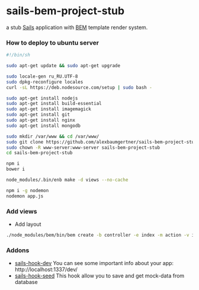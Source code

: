 # sails-bem-project-stub

a stub [Sails](http://sailsjs.org) application with [BEM](http://bem.info) template render system.

### How to deploy to ubuntu server

```bash
#!/bin/sh

sudo apt-get update && sudo apt-get upgrade

sudo locale-gen ru_RU.UTF-8
sudo dpkg-reconfigure locales
curl -sL https://deb.nodesource.com/setup | sudo bash -

sudo apt-get install nodejs
sudo apt-get install build-essential
sudo apt-get install imagemagick
sudo apt-get install git
sudo apt-get install nginx
sudo apt-get install mongodb

sudo mkdir /var/www && cd /var/www/
sudo git clone https://github.com/alexbaumgertner/sails-bem-project-stub.git sails-bem-project-stub
sudo chown -R www-server:www-server sails-bem-project-stub
cd sails-bem-project-stub

npm i
bower i

node_modules/.bin/enb make -d views --no-cache

npm i -g nodemon
nodemon app.js
```

### Add views

* Add layout
```bash
./node_modules/bem/bin/bem create -b controller -e index -m action -v index -l views/common.blocks -T bemtree
```

### Addons

* [sails-hook-dev](https://www.npmjs.com/package/sails-hook-dev) You can see some important info about your app: http://localhost:1337/dev/
* [sails-hook-seed](https://www.npmjs.com/package/sails-hook-seed) This hook allow you to save and get mock-data from database
